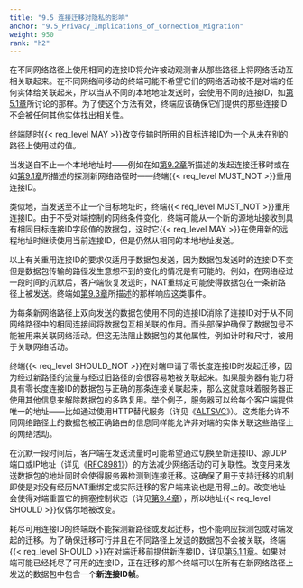 ```yaml
---
title: "9.5 连接迁移对隐私的影响"
anchor: "9.5_Privacy_Implications_of_Connection_Migration"
weight: 950
rank: "h2"
---
```


在不同网络路径上使用相同的连接ID将允许被动观测者从那些路径上将网络活动互相关联起来。在不同网络间移动的终端可能不希望它们的网络活动被不是对端的任何实体给关联起来，所以当从不同的本地地址发送时，会使用不同的连接ID，如[第5.1章]()所讨论的那样。为了使这个方法有效，终端应该确保它们提供的那些连接ID不会被任何其他实体找出相关性。

终端随时{{< req_level MAY >}}改变传输时所用的目标连接ID为一个从未在别的路径上使用过的值。

当发送自不止一个本地地址时——例如在如[第9.2章]()所描述的发起连接迁移时或在如[第9.1章]()所描述的探测新网络路径时——终端{{< req_level MUST_NOT >}}重用连接ID。

类似地，当发送至不止一个目标地址时，终端{{< req_level MUST_NOT >}}重用连接ID。由于不受对端控制的网络条件变化，终端可能从一个新的源地址接收到具有相同目标连接ID字段值的数据包，这时它{{< req_level MAY >}}在使用新的远程地址时继续使用当前连接ID，但是仍然从相同的本地地址发送。

以上有关重用连接ID的要求仅适用于数据包发送，因为数据包发送时的连接ID不变但是数据包传输的路径发生意想不到的变化的情况是有可能的。例如，在网络经过一段时间的沉默后，客户端恢复发送时，NAT重绑定可能使得数据包在一条新路径上被发送。终端如[第9.3章]()所描述的那样响应这类事件。

为每条新网络路径上双向发送的数据包使用不同的连接ID消除了连接ID对于从不同网络路径中的相同连接间将数据包互相关联的作用。而头部保护确保了数据包号不能被用来关联网络活动。但这无法阻止数据包的其他属性，例如计时和尺寸，被用于关联网络活动。

终端{{< req_level SHOULD_NOT >}}在对端申请了零长度连接ID时发起迁移，因为经过新路径的流量与经过旧路径的会很容易地被关联起来。如果服务器有能力将具有零长度连接ID的数据包与正确的那条连接关联起来，那么这就意味着服务器正使用其他信息来解除数据包的多路复用。举个例子，服务器可以给每个客户端提供唯一的地址——比如通过使用HTTP替代服务（详见《[ALTSVC]()》）。这类能允许不同网络路径上的数据包被正确路由的信息同样能允许非对端的实体关联这些路径上的网络活动。

在沉默一段时间后，客户端在发送流量时可能希望通过切换至新连接ID、源UDP端口或IP地址（详见《[RFC8981]()》）的方法减少网络活动的可关联性。改变用来发送数据包的地址同时会使得服务器检测到连接迁移。这确保了用于支持迁移的机制即使是对没有经历NAT重绑定或实际迁移的客户端来说也是用得上的。改变地址会使得对端重置它的拥塞控制状态（详见[第9.4章]()），所以地址{{< req_level SHOULD >}}仅偶尔地被改变。

耗尽可用连接ID的终端既不能探测新路径或发起迁移，也不能响应探测包或对端发起的迁移。为了确保迁移可行并且在不同路径上发送的数据包不会被关联，终端{{< req_level SHOULD >}}在对端迁移前提供新连接ID，详见[第5.1.1章]()。如果对端可能已经耗尽了可用的连接ID，正在迁移的那个终端可以在所有在新网络路径上发送的数据包中包含一个**新连接ID帧**。
